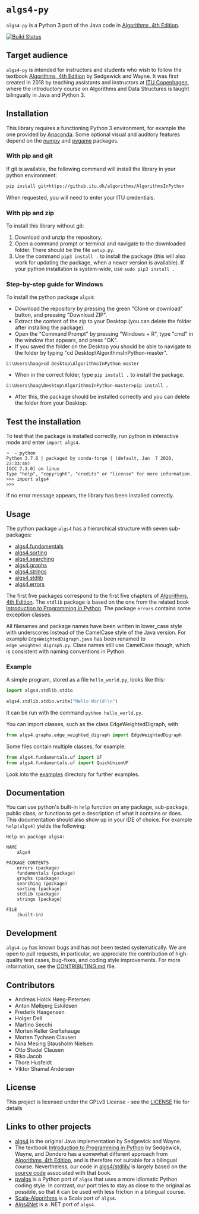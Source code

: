 # `algs4-py`

`algs4-py` is a Python 3 port of the Java code in [Algorithms, 4th Edition](https://algs4.cs.princeton.edu/home/).

[![Build Status](https://github.itu.dk/algorithms/AlgorithmsInPython/workflows/check/badge.svg)](https://github.itu.dk/algorithms/AlgorithmsInPython/actions)

## Target audience

`algs4-py` is intended for instructors and students who wish to follow the textbook [Algorithms, 4th Edition](https://algs4.cs.princeton.edu/home/) by Sedgewick and Wayne.
It was first created in 2018 by teaching assistants and instructors at [ITU Copenhagen](https://algorithms.itu.dk), where the introductory course on Algorithms and Data Structures is taught bilingually in Java and Python 3.

## Installation

This library requires a functioning Python 3 environment, for example the one provided by [Anaconda](https://www.anaconda.com/distribution/).
Some optional visual and auditory features depend on the [numpy](http://numpy.org) and [pygame](https://pygame.org) packages.

### With pip and git

If git is available, the following command will install the library in your python environment:

```bash
pip install git+https://github.itu.dk/algorithms/AlgorithmsInPython
```

When requested, you will need to enter your ITU credentials.

### With pip and zip

To install this library without git:

1. Download and unzip the repository.
2. Open a command prompt or terminal and navigate to the downloaded folder. There should be the file `setup.py`.
3. Use the command `pip3 install .` to install the package (this will also work for updating the package, when a newer version is available).  If your python installation is system-wide, use `sudo pip3 install .`

### Step-by-step guide for Windows

To install the python package `algs4`:

- Download the repository by pressing the green "Clone or download" button, and pressing "Download ZIP".
- Extract the content of the zip to your Desktop (you can delete the folder after installing the package).
- Open the "Command Prompt" by pressing "Windows + R", type "cmd" in the window that appears, and press "OK".
- If you saved the folder on the Desktop you should be able to navigate to the folder by typing "cd Desktop\AlgorithmsInPython-master".
```
C:\Users\haag>cd Desktop\AlgorithmsInPython-master
```
- When in the correct folder, type `pip install .` to install the package. 
```
C:\Users\haag\Desktop\AlgorithmsInPython-master>pip install .
```
- After this, the package should be installed correctly and you can delete the folder from your Desktop.

## Test the installation
To test that the package is installed correctly, run python in interactive mode and enter `import algs4`.
```
➜  ~ python 
Python 3.7.6 | packaged by conda-forge | (default, Jan  7 2020, 22:33:48) 
[GCC 7.3.0] on linux
Type "help", "copyright", "credits" or "license" for more information.
>>> import algs4
>>> 
```
If no error message appears, the library has been installed correctly.

## Usage

The python package `algs4` has a hierarchical structure with seven sub-packages:

- [algs4.fundamentals](algs4/fundamentals)
- [algs4.sorting](algs4/sorting)
- [algs4.searching](algs4/searching)
- [algs4.graphs](algs4/graphs)
- [algs4.strings](algs4/strings)
- [algs4.stdlib](algs4/stdlib)
- [algs4.errors](algs4/errors)

The first five packages correspond to the first five chapters of [Algorithms, 4th Edition](https://algs4.cs.princeton.edu/home/). The `stdlib` package is based on the one from the related book [Introduction to Programming in Python](https://introcs.cs.princeton.edu/python/). The package `errors` contains some exception classes.

All filenames and package names have been written in lower_case style with underscores instead of the CamelCase style of the Java version. For example `EdgeWeightedDigraph.java` has been renamed to `edge_weighted_digraph.py`. Class names still use CamelCase though, which is consistent with naming conventions in Python.

### Example

A simple program, stored as a file `hello_world.py`, looks like this:
```python
import algs4.stdlib.stdio

algs4.stdlib.stdio.write("Hello World!\n")
```
It can be run with the command `python hello_world.py`.

You can import classes, such as the class EdgeWeightedDigraph, with
```python
from algs4.graphs.edge_weighted_digraph import EdgeWeightedDigraph
```

Some files contain multiple classes, for example:
```python
from algs4.fundamentals.uf import UF
from algs4.fundamentals.uf import QuickUnionUF
```

Look into the [examples](examples) directory for further examples.

## Documentation

You can use python's built-in `help` function on any package, sub-package, public class, or function to get a description of what it contains or does. This documentation should also show up in your IDE of choice.
For example `help(algs4)` yields the following:

```
Help on package algs4:

NAME
    algs4

PACKAGE CONTENTS
    errors (package)
    fundamentals (package)
    graphs (package)
    searching (package)
    sorting (package)
    stdlib (package)
    strings (package)

FILE
    (built-in)
```

## Development

`algs4-py` has known bugs and has not been tested systematically. We are open to pull requests, in particular, we appreciate the contribution of high-quality test cases, bug-fixes, and coding style improvements. For more information, see the [CONTRIBUTING.md](CONTRIBUTING.md) file.

## Contributors

- Andreas Holck Høeg-Petersen
- Anton Mølbjerg Eskildsen
- Frederik Haagensen
- Holger Dell
- Martino Secchi
- Morten Keller Grøftehauge
- Morten Tychsen Clausen
- Nina Mesing Stausholm Nielsen
- Otto Stadel Clausen
- Riko Jacob
- Thore Husfeldt
- Viktor Shamal Andersen

## License

This project is licensed under the GPLv3 License - see the [LICENSE](LICENSE) file for details

## Links to other projects

- [algs4](https://github.com/kevin-wayne/algs4/) is the original Java implementation by Sedgewick and Wayne.
- The textbook [Introduction to Programming in Python](https://introcs.cs.princeton.edu/python/) by Sedgewick, Wayne, and Dondero has a somewhat different approach from [Algorithms, 4th Edition](https://algs4.cs.princeton.edu/home/), and is therefore not suitable for a bilingual course. Nevertheless, our code in [algs4/stdlib/](algs4/stdlib/) is largely based on the [source code](https://introcs.cs.princeton.edu/python/code/) associated with that book.
- [pyalgs](https://github.com/chen0040/pyalgs) is a Python port of `algs4` that uses a more idiomatic Python coding style. In contrast, our port tries to stay as close to the original as possible, so that it can be used with less friction in a bilingual course.
- [Scala-Algorithms](https://github.com/garyaiki/Scala-Algorithms) is a Scala port of `algs4`.
- [Algs4Net](https://github.com/nguyenqthai/Algs4Net) is a .NET port of `algs4`.

